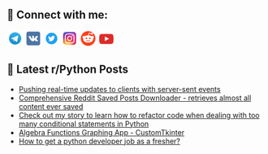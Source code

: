 ## 🔎 Connect with me:
[<img src="https://github.com/bullbesh/bullbesh/blob/main/images/Telegram.png" width="32" height="32" />](https://t.me/bullbesh)
[<img src="https://github.com/bullbesh/bullbesh/blob/main/images/VK.png" width="32" height="32" />](https://vk.com/bullbesh)
[<img src="https://github.com/bullbesh/bullbesh/blob/main/images/Twitter.png" width="32" height="32" />](https://twitter.com/bullbesh1)
[<img src="https://github.com/bullbesh/bullbesh/blob/main/images/Instagram.png" width="32" height="32" />](https://www.instagram.com/bullbesh)
[<img src="https://github.com/bullbesh/bullbesh/blob/main/images/Reddit.png" width="32" height="32" />](https://www.reddit.com/user/bullbesh)
[<img src="https://github.com/bullbesh/bullbesh/blob/main/images/YouTube.png" width="32" height="32" />](https://www.youtube.com/channel/UCtfjRs6uzgq5mfm8S06WTcg)

## 📕 Latest r/Python Posts
<!-- BLOG-POST-LIST:START -->
- [Pushing real-time updates to clients with server-sent events](https://www.reddit.com/r/Python/comments/12fzmge/pushing_realtime_updates_to_clients_with/)
- [Comprehensive Reddit Saved Posts Downloader - retrieves almost all content ever saved](https://www.reddit.com/r/Python/comments/12fzdu2/comprehensive_reddit_saved_posts_downloader/)
- [Check out my story to learn how to refactor code when dealing with too many conditional statements in Python](https://www.reddit.com/r/Python/comments/12fyspm/check_out_my_story_to_learn_how_to_refactor_code/)
- [Algebra Functions Graphing App - CustomTkinter](https://www.reddit.com/r/Python/comments/12fxwr4/algebra_functions_graphing_app_customtkinter/)
- [How to get a python developer job as a fresher?](https://www.reddit.com/r/Python/comments/12ftlkh/how_to_get_a_python_developer_job_as_a_fresher/)
<!-- BLOG-POST-LIST:END -->
